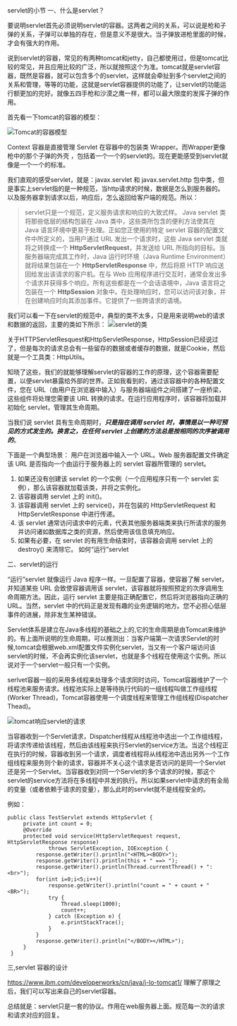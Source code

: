 servlet的小节
一、什么是servlet？

要说明servlet首先必须说明servlet的容器。这两者之间的关系，可以说是枪和子弹的关系，子弹可以单独的存在，但是意义不是很大。当子弹放进枪里面的时候，才会有强大的作用。

说到servlet的容器，常见的有两种tomcat和jetty，自己都使用过，但是tomcat比较的常见，并且应用比较的广泛，所以就按照这个为准。tomcat就是servlet容器，既然是容器，就可以包含多个的servlet，这样就会牵扯到多个servlet之间的关系和管理，等等的功能，这就是servlet容器提供的功能了，让servlet的功能运行额更加的完好。就像五四手枪和沙漠之鹰一样，都可以最大限度的发挥子弹的作用。

首先看一下tomcat的容器的模型：

![Tomcat的容器模型](http://7xtrwx.com1.z0.glb.clouddn.com/8d39ca9070d4bb62c93bb8589fb2d61e.png)

Context 容器是直接管理 Servlet 在容器中的包装类 Wrapper。而Wrapper更像枪中的那个子弹的外壳
，包括着一个一个的servlet的。现在更能感受到servlet就像是一个一个的标准。

我们直观的感受servlet，就是：javax.servlet 和 javax.servlet.http 包中类，但是事实上servlet指的是一种规范，当http请求的时候，数据是怎么到服务器的。以及服务器拿到请求以后，响应后，怎么返回给客户端的规范。所以：

> servlet只是一个规范，定义服务请求和响应的大致式样。
> Java servlet 类将那些低层的结构包装在 Java 类中，这些类所包含的便利方法使其在 Java 语言环境中更易于处理。正如您正使用的特定 servlet 容器的配置文件中所定义的，当用户通过 URL 发出一个请求时，这些 Java servlet 类就将之转换成一个 **HttpServletRequest**，并发送给 URL 所指向的目标。当服务器端完成其工作时，Java 运行时环境（Java Runtime Environment）就将结果包装在一个 **HttpServletResponse** 中，然后将原 HTTP 响应送回给发出该请求的客户机。在与 Web 应用程序进行交互时，通常会发出多个请求并获得多个响应。所有这些都是在一个会话语境中，Java 语言将之包装在一个 **HttpSession** 对象中。在处理响应时，您可以访问该对象，并在创建响应时向其添加事件。它提供了一些跨请求的语境。

我们可以看一下在servlet的规范中，典型的类不太多，只是用来说明web的请求和数据的返回，主要的类如下所示：
![servlet的类](http://7xtrwx.com1.z0.glb.clouddn.com/b1ec039b96f85df5bef3c9f8d28ea2af.png)

关于HTTPServletResquest和HttpServletResponse，HttpSession已经说过了，但是每次的请求总会有一些留存的数据或者缓存的数据，就是Cookie，然后就是一个工具类：HttpUtils。

知晓了这些，我们的就能够理解servlet的容器的工作的原理，这个容器需要配置，以便servlet暴露给外部的世界。正如我看到的，通过该容器中的各种配置文件，您在 URL（由用户在浏览器中输入）与服务器端组件之间搭建了一座桥梁，这些组件将处理您需要该 URL 转换的请求。在运行应用程序时，该容器将加载并初始化 servlet，管理其生命周期。  

当我们说 servlet 具有生命周期时，***只是指在调用 servlet 时，事情是以一种可预见的方式发生的。换言之，在任何 servlet 上创建的方法总是按相同的次序被调用的***。

下面是一个典型场景：
用户在浏览器中输入一个 URL。Web 服务器配置文件确定该 URL 是否指向一个由运行于服务器上的 servlet 容器所管理的 servlet。
1. 如果还没有创建该 servlet 的一个实例（一个应用程序只有一个 servlet 实例），那么该容器就加载该类，并将之实例化。
2. 该容器调用 servlet 上的 init()。
3. 该容器调用 servlet 上的 service()，并在包装的 HttpServletRequest 和 HttpServletResponse 中进行传递。
4. 该 servlet 通常访问请求中的元素，代表其他服务器端类来执行所请求的服务并访问诸如数据库之类的资源，然后使用该信息填充响应。
5. 如果有必要，在 servlet 的有用生命结束时，该容器会调用 servlet 上的 destroy() 来清除它。
如何“运行”servlet

二、servlet的运行

“运行”servlet 就像运行 Java 程序一样。一旦配置了容器，使容器了解 servlet，并知道某些 URL 会致使容器调用该 servlet，该容器就将按照预定的次序调用生命周期方法。因此，运行 servlet 主要是指正确配置它，然后将浏览器指向正确的 URL。当然，servlet 中的代码正是发现有趣的业务逻辑的地方。您不必担心低层事件的进展，除非发生某种错误。

Servlet体系是建立在Java多线程的基础之上的,它的生命周期是由Tomcat来维护的。有上面所说明的生命周期，可以推测出：当客户端第一次请求Servlet的时候,tomcat会根据web.xml配置文件实例化servlet，当又有一个客户端访问该servlet的时候，不会再实例化该servlet，也就是多个线程在使用这个实例。所以说对于一个servlet一般只有一个实例。

 serlvet容器一般的采用多线程来处理多个请求同时访问，Tomcat容器维护了一个线程池来服务请求。线程池实际上是等待执行代码的一组线程叫做工作组线程(Worker Thread)，Tomcat容器使用一个调度线程来管理工作组线程(Dispatcher Thead)。

![tomcat响应servlet的请求](http://7xtrwx.com1.z0.glb.clouddn.com/4aae4c597bf5aa9e37f573b370a26079.png)

当容器收到一个Servlet请求，Dispatcher线程从线程池中选出一个工作组线程，将请求传递给该线程，然后由该线程来执行Servlet的service方法。当这个线程正在执行的时候，容器收到另一个请求，调度者线程将从线程池中选出另外一个工作组线程来服务则个新的请求，容器并不关心这个请求是否访问的是同一个Servlet还是另一个Servlet。当容器收到对同一个Servlet的多个请求的时候，那这个servlet的service方法将在多线程中并发的执行。所以如果servlet中请求的有全局的变量（或者依赖于请求的变量），那么此时的servlet就不是线程安全的。

例如：   

~~~
public class TestServlet extends HttpServlet {
     private int count = 0;  
     @Override
     protected void service(HttpServletRequest request, HttpServletResponse response)
             throws ServletException, IOException {
         response.getWriter().println("<HTML><BODY>");
         response.getWriter().println(this + " ==> ");
         response.getWriter().println(Thread.currentThread() + ": <br>");
         for(int i=0;i<5;i++){
             response.getWriter().println("count = " + count + "<BR>");
             try {
                 Thread.sleep(1000);  
                 count++;  
             } catch (Exception e) {
                 e.printStackTrace();
             }
         }
         response.getWriter().println("</BODY></HTML>");
     }
 }
~~~  


三,servlet 容器的设计

https://www.ibm.com/developerworks/cn/java/j-lo-tomcat1/
理解了原理之后，我们可以写出来自己的servlet容器。

总结就是：servlet只是一套的协议。作用在web服务器上面。规范每一次的请求和请求对应的回复。


